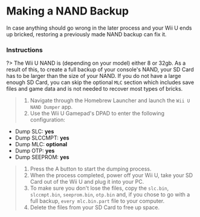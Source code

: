 # Making a NAND Backup

In case anything should go wrong in the later process and your Wii U ends up bricked, restoring a previously made NAND backup can fix it.

### Instructions

?> The Wii U NAND is (depending on your model) either 8 or 32gb. As a result of this, to create a full backup of your console's NAND, your SD Card has to be larger than the size of your NAND. If you do not have a large enough SD Card, you can skip the optional `MLC` section which includes save files and game data and is not needed to recover most types of bricks.

> 1. Navigate through the Homebrew Launcher and launch the `Wii U NAND Dumper` app.
> 1. Use the Wii U Gamepad's DPAD to enter the following configuration:
 - Dump SLC: **yes**
 - Dump SLCCMPT: **yes**
 - Dump MLC: **optional**
 - Dump OTP: **yes**
 - Dump SEEPROM: **yes**
> 1. Press the A button to start the dumping process.
> 1. When the process completed, power off your Wii U, take your SD Card out of the Wii U and plug it into your PC.
> 1. To make sure you don't lose the files, copy the `slc.bin`, `slccmpt.bin`, `seeprom.bin`, `otp.bin` and, if you chose to go with a full backup, `every mlc.bin.part` file to your computer.
> 1. Delete the files from your SD Card to free up space.

